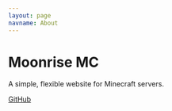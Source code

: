 ```yaml
---
layout: page
navname: About
---
```


# Moonrise MC

A simple, flexible website for Minecraft servers.

[GitHub](https://github.com/coffeebank/moonrise)